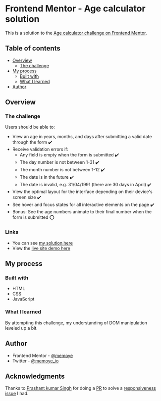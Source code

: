 # Frontend Mentor - Age calculator solution

This is a solution to the [Age calculator challenge on Frontend Mentor](https://www.frontendmentor.io/challenges/tip-calculator-app-ugJNGbJUX).

## Table of contents

- [Overview](#overview)
  - [The challenge](#the-challenge)
- [My process](#my-process)
  - [Built with](#built-with)
  - [What I learned](#what-i-learned)
- [Author](#author)

## Overview

### The challenge

Users should be able to:

- View an age in years, months, and days after submitting a valid date through the form ✔️
- Receive validation errors if:
  - Any field is empty when the form is submitted ✔️
  - The day number is not between 1-31 ✔️
  - The month number is not between 1-12 ✔️
  - The date is in the future ✔️
  - The date is invalid, e.g. 31/04/1991 (there are 30 days in April) ✔️
- View the optimal layout for the interface depending on their device's screen size ✔️
- See hover and focus states for all interactive elements on the page ✔️
- Bonus: See the age numbers animate to their final number when the form is submitted ⭕

### Links

- You can see [my solution here]([https://www.frontendmentor.io/solutions/age-calculator-app-gKJCg6ZXJR](https://www.frontendmentor.io/solutions/age-calculator-solution-i0nX4SYohH))
- View the [live site demo here](https://age-calculator-six-kappa.vercel.app/)

## My process

### Built with

- HTML
- CSS
- JavaScript

### What I learned

By attempting this challenge, my understanding of DOM manipulation leveled up a bit.


## Author

- Frontend Mentor - [@memoye](https://www.frontendmentor.io/profile/memoye)
- Twitter - [@memoye_io](https://www.twitter.com/memoye_io)

## Acknowledgments
Thanks to [Prashant kumar Singh](https://www.frontendmentor.io/profile/pras75299) for doing a [PR](https://github.com/memoye/age-calculator-app/pulls?q=is%3Apr+is%3Aclosed) to solve a [responsiveness issue](https://github.com/memoye/age-calculator-app/issues/1) I had.
